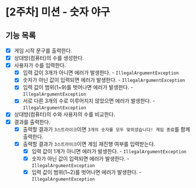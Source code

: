 # [2주차] 미션 - 숫자 야구
## 기능 목록
- [x] 게임 시작 문구를 출력한다.
- [x] 상대방(컴퓨터)의 수를 생성한다.
- [x] 사용자가 수를 입력한다.
    - [x] 입력 값이 3개가 아니면 에러가 발생한다. - `IllegalArgumentException`
    - [x] 숫자가 아닌 값이 입력되면 에러가 발생한다. - `IllegalArgumentException`
    - [x] 입력 값이 범위(1~9)를 벗어나면 에러가 발생한다. - `IllegalArgumentException`
    - [x] 서로 다른 3개의 수로 이루어지지 않았으면 에러가 발생한다. - `IllegalArgumentException`
- [x] 상대방(컴퓨터)의 수와 사용자의 수를 비교한다.
- [x] 결과를 출력한다.
  - [x] 출력할 결과가 `3스트라이크`이면 `3개의 숫자를 모두 맞히셨습니다! 게임 종료`를 함께 출력한다.
  - [x] 출력할 결과가 `3스트라이크`이면 게임 재진행 여부를 입력받는다.
    - [x] 입력 값이 1개가 아니면 에러가 발생한다. - `IllegalArgumentException`
    - [x] 숫자가 아닌 값이 입력되면 에러가 발생한다. - `IllegalArgumentException`
    - [x] 입력 값이 범위(1~2)를 벗어나면 에러가 발생한다. - `IllegalArgumentException`
